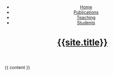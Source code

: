 ---
---
<!DOCTYPE html>
<html>
<head>
  <meta charset="utf-8">
  <meta name="viewport" content="width=device-width, initial-scale=1">
  <title>{{ page.title }} - {{site.title}}</title>
</head>

<body>
<header>
    <nav>
        <ul>
            <li><a href="{{site.baseurl}}/">Home</a></li>
            <li><a href="{{site.baseurl}}/publications">Publications</a></li>
            <li><a href="{{site.baseurl}}/teaching">Teaching</a></li>
            <li><a href="{{site.baseurl}}/students">Students</a></li>
        </ul>
    </nav>
    <a class="title-a" href="{{site.baseurl}}/"><h1 class="title">{{site.title}}</h1></a>
</header>
      
  
  {{ content }}
